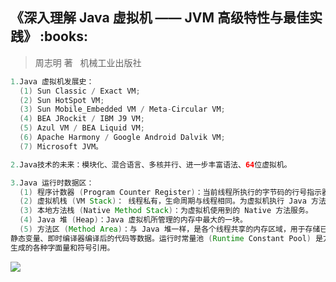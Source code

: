 <h2>《深入理解 Java 虚拟机 —— JVM 高级特性与最佳实践》 :books: </h2> 

> 周志明 著    机械工业出版社

```java
1.Java 虚拟机发展史：
  (1) Sun Classic / Exact VM;
  (2) Sun HotSpot VM;
  (3) Sun Mobile_Embedded VM / Meta-Circular VM;
  (4) BEA JRockit / IBM J9 VM;
  (5) Azul VM / BEA Liquid VM;
  (6) Apache Harmony / Google Android Dalvik VM;
  (7) Microsoft JVM。

2.Java技术的未来：模块化、混合语言、多核并行、进一步丰富语法、64位虚拟机。

3.Java 运行时数据区：
  (1) 程序计数器 (Program Counter Register)：当前线程所执行的字节码的行号指示器。
  (2) 虚拟机栈 (VM Stack)： 线程私有，生命周期与线程相同。为虚拟机执行 Java 方法 (字节码) 服务。
  (3) 本地方法栈 (Native Method Stack)：为虚拟机使用到的 Native 方法服务。
  (4) Java 堆 (Heap)：Java 虚拟机所管理的内存中最大的一块。
  (5) 方法区 (Method Area)：与 Java 堆一样，是各个线程共享的内存区域，用于存储已被虚拟机加载的类信息、常量、
静态变量、即时编译器编译后的代码等数据。运行时常量池 (Runtime Constant Pool) 是方法区的一部分，用于存放编译期
生成的各种字面量和符号引用。
```
<img src="http://images.cnblogs.com/cnblogs_com/wp5719/936332/o_vm.png" />

```java
```
